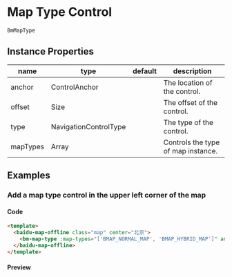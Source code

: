 # Map Type Control

`BmMapType`

## Instance Properties

|name|type|default|description|
|------|-----|-----|----|
|anchor|ControlAnchor||The location of the control.|
|offset|Size||The offset of the control.|
|type|NavigationControlType||The type of the control.|
|mapTypes|Array||Controls the type of map instance.|

## Examples

### Add a map type control in the upper left corner of the map

#### Code

```html
<template>
  <baidu-map-offline class="map" center="北京">
    <bm-map-type :map-types="['BMAP_NORMAL_MAP', 'BMAP_HYBRID_MAP']" anchor="BMAP_ANCHOR_TOP_LEFT"></bm-map-type>
  </baidu-map-offline>
</template>
```

#### Preview

<doc-preview>
  <baidu-map-offline class="map" center="北京">
    <bm-map-type :map-types="['BMAP_NORMAL_MAP', 'BMAP_HYBRID_MAP']" anchor="BMAP_ANCHOR_TOP_LEFT"></bm-map-type>
  </baidu-map-offline>
</doc-preview>
